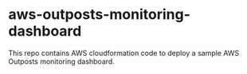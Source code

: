 # aws-outposts-monitoring-dashboard
This repo contains AWS cloudformation code to deploy a sample AWS Outposts monitoring dashboard.

